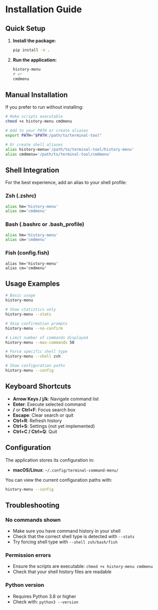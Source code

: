 # Installation Guide

## Quick Setup

1. **Install the package:**
   ```bash
   pip install -e .
   ```

2. **Run the application:**
   ```bash
   history-menu
   # or
   cmdmenu
   ```

## Manual Installation

If you prefer to run without installing:

```bash
# Make scripts executable
chmod +x history-menu cmdmenu

# Add to your PATH or create aliases
export PATH="$PATH:/path/to/terminal-tool"

# Or create shell aliases
alias history-menu='/path/to/terminal-tool/history-menu'
alias cmdmenu='/path/to/terminal-tool/cmdmenu'
```

## Shell Integration

For the best experience, add an alias to your shell profile:

### Zsh (.zshrc)
```bash
alias hm='history-menu'
alias cm='cmdmenu'
```

### Bash (.bashrc or .bash_profile)
```bash
alias hm='history-menu'
alias cm='cmdmenu'
```

### Fish (config.fish)
```fish
alias hm='history-menu'
alias cm='cmdmenu'
```

## Usage Examples

```bash
# Basic usage
history-menu

# Show statistics only
history-menu --stats

# Skip confirmation prompts
history-menu --no-confirm

# Limit number of commands displayed
history-menu --max-commands 50

# Force specific shell type
history-menu --shell zsh

# Show configuration paths
history-menu --config
```

## Keyboard Shortcuts

- **Arrow Keys / j/k**: Navigate command list
- **Enter**: Execute selected command
- **/** or **Ctrl+F**: Focus search box
- **Escape**: Clear search or quit
- **Ctrl+R**: Refresh history
- **Ctrl+S**: Settings (not yet implemented)
- **Ctrl+C / Ctrl+Q**: Quit

## Configuration

The application stores its configuration in:
- **macOS/Linux**: `~/.config/terminal-command-menu/`

You can view the current configuration paths with:
```bash
history-menu --config
```

## Troubleshooting

### No commands shown
- Make sure you have command history in your shell
- Check that the correct shell type is detected with `--stats`
- Try forcing shell type with `--shell zsh/bash/fish`

### Permission errors
- Ensure the scripts are executable: `chmod +x history-menu cmdmenu`
- Check that your shell history files are readable

### Python version
- Requires Python 3.8 or higher
- Check with: `python3 --version`

